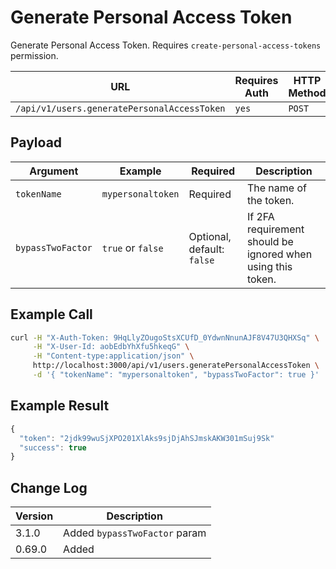 # Generate Personal Access Token

Generate Personal Access Token. Requires `create-personal-access-tokens` permission.

| URL                                         | Requires Auth | HTTP Method |
| ------------------------------------------- | ------------- | ----------- |
| `/api/v1/users.generatePersonalAccessToken` | `yes`         | `POST`      |

## Payload

| Argument          | Example           | Required                   | Description                                                 |
| ----------------- | ----------------- | -------------------------- | ----------------------------------------------------------- |
| `tokenName`       | `mypersonaltoken` | Required                   | The name of the token.                                      |
| `bypassTwoFactor` | `true` or `false` | Optional, default: `false` | If 2FA requirement should be ignored when using this token. |

## Example Call

```bash
curl -H "X-Auth-Token: 9HqLlyZOugoStsXCUfD_0YdwnNnunAJF8V47U3QHXSq" \
     -H "X-User-Id: aobEdbYhXfu5hkeqG" \
     -H "Content-type:application/json" \
     http://localhost:3000/api/v1/users.generatePersonalAccessToken \
     -d '{ "tokenName": "mypersonaltoken", "bypassTwoFactor": true }'
```

## Example Result

```javascript
{
  "token": "2jdk99wuSjXPO201XlAks9sjDjAhSJmskAKW301mSuj9Sk"
  "success": true
}
```

## Change Log

| Version | Description                   |
| ------- | ----------------------------- |
| 3.1.0   | Added `bypassTwoFactor` param |
| 0.69.0  | Added                         |
